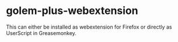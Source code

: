 # golem-plus-webextension

This can either be installed as webextension for Firefox or directly as UserScript in Greasemonkey.
